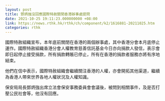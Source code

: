 ```yaml
---
layout: post
title: 鄧炳強沒回應國際特赦關閉香港辦事處提問
date: 2021-10-25 19:11:23.000000000 +08:00
link: https://news.rthk.hk/rthk/ch/component/k2/1616881-20211025.htm
categories: rthk
---
```


國際特赦組織宣布，本年底前關閉在香港的兩個辦事處，其中香港分會本月底停止運作。國際特赦組織香港分會人權教育慈善信託基金今日亦向捐款人發信，表示會即日起停止接受捐款，所有捐款轉賬已停止，所有在香港的捐款者服務亦將有序地結束。

他們在信中表示，國際特赦組織會繼續關注香港的人權，亦會開拓其他渠道，繼續為香港人帶來世界各地人權狀況及人權知識。

保安局局長鄧炳強出席立法會保安事務委員會會議後，被問到相關事件，及是否打壓公民社會等，他沒有回應。
